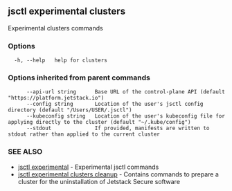 ## jsctl experimental clusters

Experimental clusters commands

### Options

```
  -h, --help   help for clusters
```

### Options inherited from parent commands

```
      --api-url string      Base URL of the control-plane API (default "https://platform.jetstack.io")
      --config string       Location of the user's jsctl config directory (default "/Users/USER/.jsctl")
      --kubeconfig string   Location of the user's kubeconfig file for applying directly to the cluster (default "~/.kube/config")
      --stdout              If provided, manifests are written to stdout rather than applied to the current cluster
```

### SEE ALSO

* [jsctl experimental](jsctl_experimental.md)	 - Experimental jsctl commands
* [jsctl experimental clusters cleanup](jsctl_experimental_clusters_cleanup.md)	 - Contains commands to prepare a cluster for the uninstallation of Jetstack Secure software

